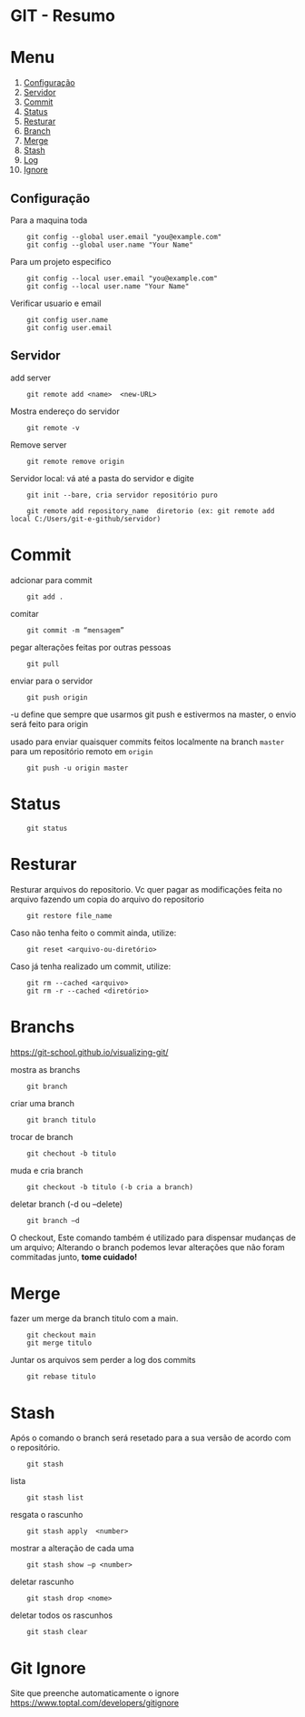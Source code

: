 GIT - Resumo
=============


# Menu
1. [Configuração](#Configuração)
2. [Servidor](#Servidor)
3. [Commit](#Commit)
4. [Status](#Status)
5. [Resturar](#Resturar)
6. [Branch](#Branch)
7. [Merge](#Merge)
8. [Stash](#Stash)
9. [Log](#Log)
10. [Ignore](#Ignore)



## Configuração

Para a maquina toda 
```
    git config --global user.email "you@example.com"
    git config --global user.name "Your Name"
```

Para um projeto especifico
```
    git config --local user.email "you@example.com"
    git config --local user.name "Your Name"
```
Verificar usuario e email
```
    git config user.name
    git config user.email
```

## Servidor

add server
```
    git remote add <name>  <new-URL>
```

Mostra endereço do servidor

```
    git remote -v
```
Remove server
```
    git remote remove origin
```
Servidor local:  vá até a pasta do servidor e digite 

```
    git init --bare, cria servidor repositório puro

    git remote add repository_name  diretorio (ex: git remote add local C:/Users/git-e-github/servidor)
```


# Commit
adcionar para commit 

```
    git add . 
```
comitar 
```
    git commit -m “mensagem” 
```

pegar alterações feitas por outras pessoas
```
    git pull
```

enviar para o servidor
```
    git push origin 
```
-u define que sempre que usarmos git push e estivermos na master, o envio será feito para origin

usado para enviar quaisquer commits feitos localmente na branch `master` para um repositório remoto em `origin`
```
    git push -u origin master
```

# Status
```
    git status
```

# Resturar

Resturar arquivos do repositorio. Vc quer pagar as modificações feita no arquivo fazendo um copia do arquivo 
do repositorio
```
    git restore file_name
```

Caso não tenha feito o commit ainda, utilize:
```
    git reset <arquivo-ou-diretório>
```

Caso já tenha realizado um commit, utilize:
```
    git rm --cached <arquivo>
    git rm -r --cached <diretório>
```

# Branchs 
https://git-school.github.io/visualizing-git/

mostra as branchs 
```
    git branch
```
criar uma branch 
```
    git branch titulo
```
trocar de branch 
```
    git chechout -b titulo
```
muda e cria branch
```
    git checkout -b titulo (-b cria a branch)
```

deletar branch (-d ou –delete)
```
    git branch –d
```
 O checkout, Este comando também é utilizado para dispensar mudanças de um arquivo;
 Alterando o branch podemos levar alterações que não foram commitadas junto, **tome cuidado!**


# Merge

fazer um merge da branch titulo com a main. 
```
    git checkout main
    git merge titulo
```
Juntar os arquivos sem perder a log dos commits 
```
    git rebase titulo
```

# Stash  
Após o comando o branch será resetado para a sua versão de acordo com o repositório. 
```
    git stash
```
lista
```
    git stash list
```

resgata o rascunho 
```
    git stash apply  <number>
```
mostrar a alteração de cada uma
``` 
    git stash show –p <number>
```

deletar rascunho
```
    git stash drop <nome>
```

deletar todos os rascunhos
```
    git stash clear
```


# Git Ignore 
Site que preenche automaticamente o ignore
https://www.toptal.com/developers/gitignore 
```

```



```
```